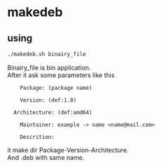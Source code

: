 # makedeb

## using
```bash
./makedeb.sh binairy_file
```
Binairy_file is bin application.<br>
After it ask some parameters like this
```
	Package: (package name)

	Version: (def:1.0)

  Architecture: (def:amd64)

	Maintainer: example -> name <name@mail.com>

	Descrition:
```
it make dir Package-Version-Architecture.<br>
And .deb with same name.
